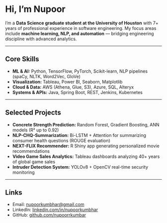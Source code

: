 # Hi, I’m Nupoor  

I’m a **Data Science graduate student at the University of Houston** with 7+ years of professional experience in software engineering. My focus areas include **machine learning, NLP, and automation** — bridging engineering discipline with advanced analytics.  

---

## Core Skills  
- **ML & AI:** Python, TensorFlow, PyTorch, Scikit-learn, NLP pipelines (spaCy, NLTK, Word2Vec, GloVe)  
- **Visualization:** Tableau, Power BI, Seaborn, Matplotlib  
- **Cloud & Data:** AWS (Athena, Glue, S3), Azure, SQL, Alteryx  
- **Systems & APIs:** Java, Spring Boot, REST, Jenkins, Kubernetes  

---

## Selected Projects  
- **Concrete Strength Prediction:** Random Forest, Gradient Boosting, ANN models (R² up to 0.92)  
- **NLP-CHQ-Summarization:** Bi-LSTM + Attention for summarizing consumer health questions (ROUGE evaluation)  
- **NEXT-FLIX Recommender:** R Shiny app generating personalized movie recommendations  
- **Video Game Sales Analytics:** Tableau dashboards analyzing 40+ years of global game sales  
- **Intruder Detection System:** YOLOv8 + OpenCV real-time security monitoring  

---

## Links  
- Email: [nupoorkumbhar@gmail.com](mailto:nupoorkumbhar@gmail.com)  
- LinkedIn: [linkedin.com/in/nupoorkumbhar](https://www.linkedin.com/in/nupoorkumbhar)  
- GitHub: [github.com/nupoorrkumbar](https://github.com/nupoorrkumbar)  
